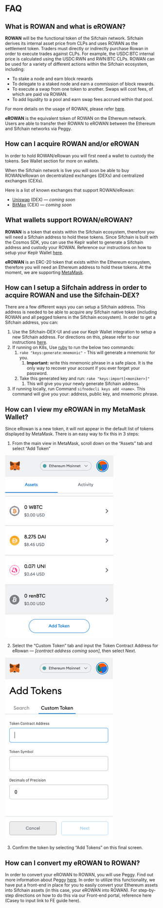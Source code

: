 # FAQ

## What is ROWAN and what is eROWAN?

**ROWAN** will be the functional token of the Sifchain network. Sifchain derives its internal asset price from CLPs and uses ROWAN as the settlement token. Traders must directly or indirectly purchase Rowan in order to execute trades against CLPs. For example, the USDC:BTC internal price is calculated using the USDC:RWN and RWN:BTC CLPs. ROWAN can be used for a variety of different actions within the Sifchain ecosystem, including: 

* To stake a node and earn block rewards
* To delegate to a staked node and earn a commission of block rewards.
* To execute a swap from one token to another. Swaps will cost fees, of which are paid via ROWAN.
* To add liquidity to a pool and earn swap fees accrued within that pool. 

For more details on the usage of ROWAN, please refer [here](https://medium.com/sifchain-finance/uses-for-rowan-the-polyvalent-token-for-omni-chain-decentralized-exchange-dex-3207e7f70f02). 

**eROWAN** is the equivalent token of ROWAN on the Ethereum network. Users are able to transfer their ROWAN to eROWAN between the Ethereum and Sifchain networks via Peggy. 

## How can I acquire ROWAN and/or eROWAN

In order to hold ROWAN/eRowan you will first need a wallet to custody the tokens. See Wallet section for more on wallets.

When the Sifchain network is live you will soon be able to buy ROWAN/eRowan on decentralized exchanges \(DEXs\) and centralized exchanges \(CEXs\). 

Here is a list of known exchanges that support ROWAN/eRowan:

* [Uniswap](https://app.uniswap.org/#/swap) \(DEX\) — _coming soon_
* [BitMax](https://bitmax.io/en/global-digital-asset-platform) \(CEX\) — _coming soon_

## What wallets support ROWAN/eROWAN?

**ROWAN** is a token that exists within the Sifchain ecosystem, therefore you will need a Sifchain address to hold these tokens. Since Sifchain is built with the Cosmos SDK, you can use the Keplr wallet to generate a Sifchain address and custody your ROWAN. Reference our instructions on how to setup your Keplr Wallet [here](https://docs.sifchain.finance/resources/sifchain-dex-ui#setup-or-integrate-your-sifchain-address-via-keplr-wallet-integration).

**eROWAN** is an ERC-20 token that exists within the Ethereum ecosystem, therefore you will need an Ethereum address to hold these tokens. At the moment, we are supporting [MetaMask](https://metamask.io/download.html). 

## How can I setup a Sifchain address in order to acquire ROWAN and use the Sifchain-DEX?

There are a few different ways you can setup a Sifchain address. This address is needed to be able to acquire any Sifchain native token \(including ROWAN and all pegged tokens in the Sifchain ecosystem\). In order to get a Sifchain address, you can:

1. Use the Sifchain-DEX-UI and use our Keplr Wallet integration to setup a new Sifchain address. For directions on this, please refer to our instructions [here](https://docs.sifchain.finance/resources/sifchain-dex-ui#setup-or-integrate-your-sifchain-address-via-keplr-wallet-integration).
2. If running on K8s, Use [ruby](https://www.ruby-lang.org/en/documentation/installation/) to run the below two commands:
   1. `rake "keys:generate:mnemonic"` - This will generate a mnemonic for you.
      1. **Important:** write this mnemonic phrase in a safe place. It is the only way to recover your account if you ever forget your password.
   2. Take this generated key and run: `rake "keys:import[<moniker>]"`
      1. This will give you your newly generate Sifchain address.
3. If running locally, run Command `sifnodecli keys add <name>`.  This command will give you your: address, public key, and mnemonic phrase. 

## How can I view my eROWAN in my MetaMask Wallet?

Since eRowan is a new token, it will not appear in the default list of tokens displayed by MetaMask. There is an easy way to fix this in 3 steps:

1. From the main view in MetaMask, scroll down on the “Assets” tab and select “Add Token”

![](../../.gitbook/assets/screen-shot-2021-01-19-at-1.53.56-pm.png)

2. Select the “Custom Token” tab and input the Token Contract Address for eRowan — _\[contract address coming soon\]_, then select Next.

![](../../.gitbook/assets/screen-shot-2021-01-19-at-1.59.29-pm.png)

3. Confirm the token by selecting “Add Tokens” on this final screen.

## How can I convert my eROWAN to ROWAN?

In order to convert your eROWAN to ROWAN, you will use Peggy. Find out more information about Peggy [here](https://docs.sifchain.finance/core-concepts/peggy). In order to utilize this functionality, we have put a front-end in place for you to easily convert your Ethereum assets into Sifchain assets \(in this case, your eROWAN into ROWAN\).  For step-by-step directions on how to do this via our Front-end portal, reference here \(Casey to input link to FE guide here\). 

## 

